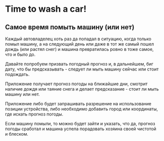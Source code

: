 # Time to wash a car!

## Самое время помыть машину (или нет)

Каждый автовладелец хоть раз да попадал в ситуацию, когда только помыл машину, а на следующий день
или даже в тот же самый пошел дождь (или растял снег) и машина превратилась ровно в тоже самое, что
и было до.

Давайте попробуем призвать погодный прогноз и, в дальнейшем, биг дату, что бы предсказывать -
следует ли мыть машину сейчас или стоит подождать.

Приложение получает прогноз погоды на ближайшие дни, смотрит наличие дождя или таяние снега и
делает предсказание - стоит ли мыть машину или нет.

Приложение либо будет запрашивать разрешение на использование позиции устройства, либо необходимо
добавить город или координаты, где искать прогноз погоды.

Если машину помыли, то можно будет зайти и указать, что да, прогноз погоды сработал и машина успела
порадовать хозяина своей чистотой и блеском.
